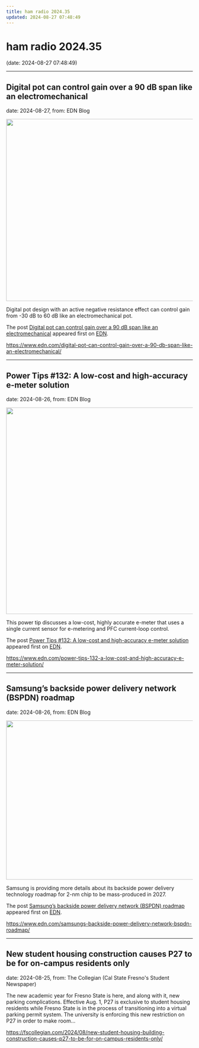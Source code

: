 ```yaml
---
title: ham radio 2024.35
updated: 2024-08-27 07:48:49
---
```


# ham radio 2024.35

(date: 2024-08-27 07:48:49)

---

## Digital pot can control gain over a 90 dB span like an electromechanical

date: 2024-08-27, from: EDN Blog

<img width="656" height="491" src="https://www.edn.com/wp-content/uploads/3060dBDpot_Figure3.png?fit=656%2C491" class="webfeedsFeaturedVisual wp-post-image" alt="" style="display: block; margin-bottom: 5px; clear:both;max-width: 100%;" link_thumbnail="" decoding="async" fetchpriority="high" srcset="https://www.edn.com/wp-content/uploads/3060dBDpot_Figure3.png?w=656 656w, https://www.edn.com/wp-content/uploads/3060dBDpot_Figure3.png?w=300 300w" sizes="(max-width: 656px) 100vw, 656px" /><p>Digital pot design with an active negative resistance effect can control gain from -30 dB to 60 dB like an electromechanical pot.</p>
<p>The post <a href="https://www.edn.com/digital-pot-can-control-gain-over-a-90-db-span-like-an-electromechanical/" data-wpel-link="internal">Digital pot can control gain over a 90 dB span like an electromechanical</a> appeared first on <a href="https://www.edn.com" data-wpel-link="internal">EDN</a>.</p>
 

<https://www.edn.com/digital-pot-can-control-gain-over-a-90-db-span-like-an-electromechanical/>

---

## Power Tips #132: A low-cost and high-accuracy e-meter solution

date: 2024-08-26, from: EDN Blog

<img width="907" height="557" src="https://www.edn.com/wp-content/uploads/figure3-9.png?fit=907%2C557" class="webfeedsFeaturedVisual wp-post-image" alt="" style="display: block; margin-bottom: 5px; clear:both;max-width: 100%;" link_thumbnail="" decoding="async" loading="lazy" srcset="https://www.edn.com/wp-content/uploads/figure3-9.png?w=907 907w, https://www.edn.com/wp-content/uploads/figure3-9.png?w=300 300w, https://www.edn.com/wp-content/uploads/figure3-9.png?w=768 768w" sizes="(max-width: 907px) 100vw, 907px" /><p>This power tip discusses a low-cost, highly accurate e-meter that uses a single current sensor for e-metering and PFC current-loop control.</p>
<p>The post <a href="https://www.edn.com/power-tips-132-a-low-cost-and-high-accuracy-e-meter-solution/" data-wpel-link="internal">Power Tips #132: A low-cost and high-accuracy e-meter solution</a> appeared first on <a href="https://www.edn.com" data-wpel-link="internal">EDN</a>.</p>
 

<https://www.edn.com/power-tips-132-a-low-cost-and-high-accuracy-e-meter-solution/>

---

## Samsung’s backside power delivery network (BSPDN) roadmap

date: 2024-08-26, from: EDN Blog

<img width="644" height="429" src="https://www.edn.com/wp-content/uploads/Fig-1-samsung-foundry.jpg?fit=644%2C429" class="webfeedsFeaturedVisual wp-post-image" alt="" style="display: block; margin-bottom: 5px; clear:both;max-width: 100%;" link_thumbnail="" decoding="async" loading="lazy" srcset="https://www.edn.com/wp-content/uploads/Fig-1-samsung-foundry.jpg?w=644 644w, https://www.edn.com/wp-content/uploads/Fig-1-samsung-foundry.jpg?w=300 300w" sizes="(max-width: 644px) 100vw, 644px" /><p>Samsung is providing more details about its backside power delivery technology roadmap for 2-nm chip to be mass-produced in 2027.</p>
<p>The post <a href="https://www.edn.com/samsungs-backside-power-delivery-network-bspdn-roadmap/" data-wpel-link="internal">Samsung’s backside power delivery network (BSPDN) roadmap</a> appeared first on <a href="https://www.edn.com" data-wpel-link="internal">EDN</a>.</p>
 

<https://www.edn.com/samsungs-backside-power-delivery-network-bspdn-roadmap/>

---

## New student housing construction causes P27 to be for on-campus residents only

date: 2024-08-25, from: The Collegian (Cal State Fresno's Student Newspaper)

The new academic year for Fresno State is here, and along with it, new parking complications. Effective Aug. 1, P27 is exclusive to student housing residents while Fresno State is in the process of transitioning into a virtual parking permit system. The university is enforcing this new restriction on P27 in order to make room... 

<https://fscollegian.com/2024/08/new-student-housing-building-construction-causes-p27-to-be-for-on-campus-residents-only/>

